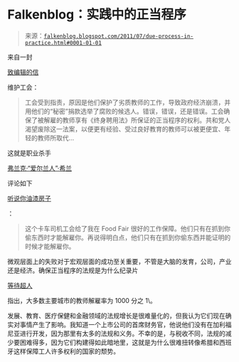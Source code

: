 <!--yml

类别：未分类

日期：2024-05-12 20:49:00

-->

# Falkenblog：实践中的正当程序

> 来源：[`falkenblog.blogspot.com/2011/07/due-process-in-practice.html#0001-01-01`](http://falkenblog.blogspot.com/2011/07/due-process-in-practice.html#0001-01-01)

来自一封

[致编辑的信](http://www.startribune.com/opinion/letters/125844573.html)

维护工会：

> 工会受到指责，原因是他们保护了劣质教师的工作，导致政府经济崩溃，并用他们的“秘密”捐款选举了腐败的候选人。错误，错误，还是错误。工会确保了被解雇的教师享有《终身聘用法》所保证的正当程序的权利。共和党人渴望废除这一法案，以便更有经验、受过良好教育的教师可以被更便宜、年轻的教师所取代…

这就是职业杀手

[弗兰克·“爱尔兰人”·希兰](http://en.wikipedia.org/wiki/Frank_Sheeran)

评论如下

[听说你油漆房子](http://www.amazon.com/Heard-You-Paint-Houses-Teamsters/dp/1586420771)

：

> 这个卡车司机工会给了我在 Food Fair 很好的工作保障。他们只有在抓到你偷东西时才能解雇你。再说得明白点，他们只有在抓到你偷东西并能证明的时候才能解雇你。

微观层面上的失败对于宏观层面的成功至关重要，不管是大脑的发育，公司，产业还是经济。确保正当程序的法规是为什么纪录片

[等待超人](http://www.thevotereffect.com/blogs/chaltertop/?p=52)

指出，大多数主要城市的教师解雇率为 1000 分之 1\。

发展、教育、医疗保健和金融领域的法规增长是很难量化的，但我认为它们现在确实对事情产生了影响。我知道一个上市公司的首席财务官，他说他们没有在加利福尼亚进行开发，因为那里有太多的法规和义务。不幸的是，与税收不同，法规的减少要困难得多，因为它们构建得如此暗地里，这就是为什么很难扭转像希腊和西班牙这样保障工人许多权利的国家的颓势。
